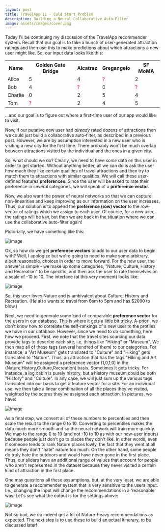 ```yaml
---
layout: post
title: TravelApp II - Cold Start Problem
description: Building a Neural Collaborative Auto-Filter
image: assets/images/cover.png
---
```


Today I'll be continuing my discussion of the TravelApp recommender system. Recall that our goal is to take a bunch of user-generated attraction ratings and then use this to make predictions about which attractions a new user might like.  So, our input data looks like this:


<table>
    <tr>
      <th>Name</th>
      <th>Golden Gate Bridge</th>
      <th>Alcatraz</th>
      <th> Gregangelo </th>
      <th> SF MoMA </th>
    </tr>
    <tr>
      <td>Alice</td>
      <td>5</td>
      <td>4</td>
      <td> <font color="red">?</font> </td>
      <td> 2 </td>
    </tr>
    <tr>
      <td>Bob</td>
      <td>4</td>
      <td><font color="red">?</font></td>
      <td> 0 </td>
      <td> <font color="red">?</font> </td>
    </tr>
    <tr>
      <td>Charlie</td>
      <td>0</td>
      <td>2</td>
      <td> 5</td>
      <td> 4</td>
    </tr>
    <tr>
      <td> Tom </td>
      <td> <font color="red">?</font> </td>
      <td> 2 </td>
      <td> 4 </td>
      <td> 5 </td>
    </tr>
</table>

...and our goal is to figure out where a first-time user of our app would like to visit.  

Now, if our putative new user had *already* rated dozens of attractions then we could just build a collaborative auto-filter, as described in a previous post.  However, we are by assumption interested in a new user who is visiting a new city for the first time.  There probably won't be much overlap between attractions visited by the individual and the ones in a given city.  

So, what should we do?  Clearly, we need to have *some* data on this user in order to get started.  Without anything better, all we can do is ask the user how much they like certain qualities of travel attractions and then try to match them to attractions with similar qualities.  We will call these user-defined features **preferences**.  Since the user will be asked to rate their preference in several categories, we will speak of a **preference vector**.

Now, we also want the power of neural networks so that we can capture non-linearities and keep improving as our information on the user increases.  Thus, our solution is to append the **preference (row) vector** to the row-vector of ratings which we assign to each user.  Of course, for a new user, the ratings will be `NaN`, but then we are back in the situation where we can use the collaborative auto-filter again!  

Pictorially, we have something like this:

<img src="https://drive.google.com/uc?id=1Pmve5AFc_deA79EF-sDPSzIA6fQXH07M" alt="image"/>

Ok, so how do we get **preference vectors** to add to our user data to begin with?  Well, I apologize but we're going to need to make some arbitrary, albeit reasonable, choices in order to move forward.  For the new user, the answer is simple - we make up some categories, "Nature, Culture, History and Recreation" to be specific, and then ask the user to rate themselves on a scale of -10 to 10.  The interface (at this very moment) looks like:

<img src="https://drive.google.com/uc?id=1Ys-UevLFgJukTGfmyn9i1gQjvvKFZ0nl" alt="image"/>

So, this user loves Nature and is ambivalent about Culture, History and Recreation.  (He also wants to travel from 8am to 5pm and has $2000 to blow.)

Next, we need to generate some kind of comparable **preference vector** for the users in our database.  This is where it gets a little bit tricky.  A-priori, we don't know how to correlate the self-rankings of a new user to the profiles we have in our database.  However, since we need to do something, here how we proceed.  First, we note that the travel sites sourcing our data provide tags to describe each site, i.e, things like "Hiking" or "Museum".  We then map all of these tags (several hundred of them) to our categories.  For instance, a "Art Museum" gets translated to "Culture" and "Hiking" gets translated to "Nature".  Thus, an attraction that has the tags "Hiking and Art Museum" will be assigned a preference vector (1,0,1,0) in the (Nature,History,Culture,Recreation) basis. Sometimes it gets tricky.  For instance, a log cabin is purely history, but a history museum could be both "History" and "Culture".  In any case, we will just sum up the various tags translated into our basis to get a feature vector for a site.  For an individual use, we then take a linear combination of all the places they've visited, weighted by the scores they've assigned each attraction.  In pictures, we have:

<img src="https://drive.google.com/uc?id=1-t-w-wAOJ5Qh-QHdNdxzOqSc4L2sMo91" alt="image"/>

As a final step, we convert all of these numbers to percentiles and then scale the result to the range 0 to 10.  Converting to percentiles makes the data much more smooth and so the neural network will train more quickly.  We map to the range 0 to 10 (and not -10 to 10 as with our new-user inputs) because people just don't go to places they don't like.  In other words, even if someone tends to rank Nature places lowly, the fact that they went at all means they don't "hate" nature too much.  On the other hand, some people do truly hate the outdoors and would have never gone in the first place.  Thus, our sliders have an additional range of values that account for people who aren't represented in the dataset because they never visited a certain kind of attraction in the first place.    

One may questions all these assumptions, but, at the very least, we are able to generate a recommender system that is very sensitive to the users input.  I.e., changing the input will change the recommendations in a 'reasonable' way.  Let's see what the output is for the settings above:

<img src="https://drive.google.com/uc?id=17f8rjfg93G0B62Efe6iqTiSH3w9O1QGZ" alt="image"/>

Not so bad, we do indeed get a lot of Nature-heavy recommendations as expected.  The next step is to use these to build an actual itinerary, to be discussed later!
